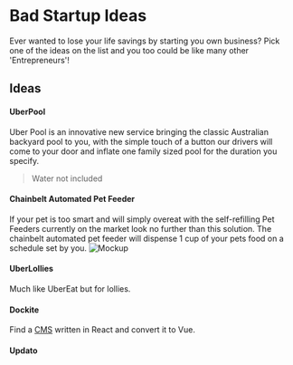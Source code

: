 # Bad Startup Ideas
Ever wanted to lose your life savings by starting you own business? Pick one of the ideas on the list and you too could be like many other 'Entrepreneurs'!

## Ideas

#### UberPool
Uber Pool is an innovative new service bringing the classic Australian backyard pool to you, with the simple touch of a button our drivers will come to your door and inflate one family sized pool for the duration you specify.
> Water not included

#### Chainbelt Automated Pet Feeder
If your pet is too smart and will simply overeat with the self-refilling Pet Feeders currently on the market look no further than this solution. The chainbelt automated pet feeder will dispense 1 cup of your pets food on a schedule set by you.
![Mockup](https://s3-ap-southeast-2.amazonaws.com/lucasjamessmith.me/belt_operated_automated_pet_feeder.png)

#### UberLollies
Much like UberEat but for lollies.

#### Dockite
Find a [CMS](https://github.com/birkir/prime) written in React and convert it to Vue.

#### Updato
